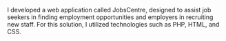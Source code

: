 I developed a web application called JobsCentre, designed to assist job seekers in finding employment opportunities and employers in recruiting new staff. For this solution, I utilized technologies such as PHP, HTML, and CSS.
